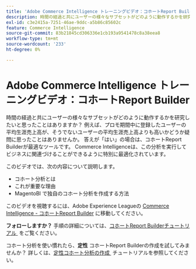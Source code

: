 ```yaml
---
title: 'Adobe Commerce Intelligence トレーニングビデオ：コホートReport Builder'
description: 時間の経過と共にユーザーの様々なサブセットがどのように動作するかを研究したいと思ったことはありますか？ 例えば、プロモ期間中に登録したユーザーの平均生涯売上高が、そうでないユーザーの平均生涯売上高よりも高いかどうか疑問に思ったことはありませんか。 答えが「はい」の場合は、コホートReport Builderが最適なツールです。 Commerce Intelligenceは、この分析を実行してビジネスに関連づけることができるように特別に最適化されています。
exl-id: c3e2415a-7251-46ae-9ddc-a5b86c85602c
feature: Commerce Intelligence
source-git-commit: 83b21845cd306336e1cb193a9541478c8a38eea8
workflow-type: tm+mt
source-wordcount: '233'
ht-degree: 0%

---
```


# Adobe Commerce Intelligence トレーニングビデオ：コホートReport Builder

時間の経過と共にユーザーの様々なサブセットがどのように動作するかを研究したいと思ったことはありますか？ 例えば、プロモ期間中に登録したユーザーの平均生涯売上高が、そうでないユーザーの平均生涯売上高よりも高いかどうか疑問に思ったことはありませんか。 答えが「はい」の場合は、コホートReport Builderが最適なツールです。 Commerce Intelligenceは、この分析を実行してビジネスに関連づけることができるように特別に最適化されています。

このビデオでは、次の内容について説明します。

* コホート分析とは
* これが重要な理由
* MagentoBI で独自のコホート分析を作成する方法

このビデオを視聴するには、Adobe Experience Leagueの [Commerce Intelligence - コホートReport Builder](/docs/commerce-learn/tutorials/business-intelligence/cohort-report-builder.html) に移動してください。

**フォローしますか？** 手順の詳細については、[&#x200B; コホートReport Builderチュートリアル &#x200B;](/docs/commerce-business-intelligence/mbi/analyze/sql/cohort-rpt-bldr.html) をご覧ください。

コホート分析を使い慣れたら、**定性** コホートReport Builderの作成を試してみませんか？ 詳しくは、[&#x200B; 定性コホート分析の作成 &#x200B;](/docs/commerce-business-intelligence/mbi/analyze/sql/create-qual-cohort-analysis.html?lang=en) チュートリアルを参照してください。
